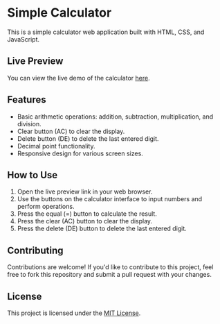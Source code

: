 # Simple Calculator

This is a simple calculator web application built with HTML, CSS, and JavaScript.

## Live Preview

You can view the live demo of the calculator [here](https://ozioma45.github.io/Simple_Calculator/).

## Features

- Basic arithmetic operations: addition, subtraction, multiplication, and division.
- Clear button (AC) to clear the display.
- Delete button (DE) to delete the last entered digit.
- Decimal point functionality.
- Responsive design for various screen sizes.

## How to Use

1. Open the live preview link in your web browser.
2. Use the buttons on the calculator interface to input numbers and perform operations.
3. Press the equal (=) button to calculate the result.
4. Press the clear (AC) button to clear the display.
5. Press the delete (DE) button to delete the last entered digit.

## Contributing

Contributions are welcome! If you'd like to contribute to this project, feel free to fork this repository and submit a pull request with your changes.

## License

This project is licensed under the [MIT License](LICENSE).
